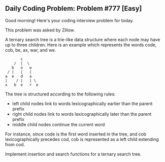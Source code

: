 ## Daily Coding Problem: Problem #777 [Easy]

Good morning! Here's your coding interview problem for today.

This problem was asked by Zillow.

A ternary search tree is a trie-like data structure where each node may have up to three children. Here is an example which represents the words code, cob, be, ax, war, and we.

           c
        /  |  \
       b   o   w
     / |   |   |
    a  e   d   a
    |    / |   | \ 
    x   b  e   r  e  

The tree is structured according to the following rules:

- left child nodes link to words lexicographically earlier than the parent prefix
- right child nodes link to words lexicographically later than the parent prefix
- middle child nodes continue the current word

For instance, since code is the first word inserted in the tree, and cob lexicographically precedes cod, cob is represented as a left child extending from cod.

Implement insertion and search functions for a ternary search tree.

